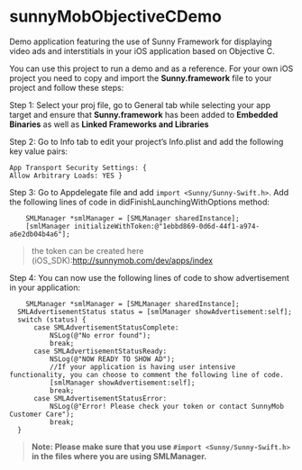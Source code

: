 # sunnyMobObjectiveCDemo
Demo application featuring the use of Sunny Framework for displaying video ads and interstitials in your iOS application based on Objective C.

You can use this project to run a demo and as a reference. 
For your own iOS project you need to copy and import the **Sunny.framework** file to your project and follow these steps:

Step 1: Select your proj file, go to General tab while selecting your app target and ensure that **Sunny.framework** has been added to **Embedded Binaries** as well as **Linked Frameworks and Libraries**

Step 2: Go to Info tab to edit your project’s Info.plist and add the following key value pairs:

	
	App Transport Security Settings: {
	Allow Arbitrary Loads: YES }
	

Step 3: Go to Appdelegate file and add ``import <Sunny/Sunny-Swift.h>``. Add the following lines of code in didFinishLaunchingWithOptions method:
        
        
        SMLManager *smlManager = [SMLManager sharedInstance];
        [smlManager initializeWithToken:@"1ebbd869-0d6d-44f1-a974-a6e2db04b4a6"];
        
        
 > the token can be created here (iOS_SDK):http://sunnymob.com/dev/apps/index
 
Step 4: You can now use the following lines of code to show advertisement in your application:
    	
    	SMLManager *smlManager = [SMLManager sharedInstance];
      SMLAdvertisementStatus status = [smlManager showAdvertisement:self];
      switch (status) {
          case SMLAdvertisementStatusComplete:
              NSLog(@"No error found");
              break;
          case SMLAdvertisementStatusReady:
              NSLog(@"NOW READY TO SHOW AD");
              //If your application is having user intensive functionality, you can choose to comment the following line of code.
              [smlManager showAdvertisement:self];
              break;
          case SMLAdvertisementStatusError:
              NSLog(@"Error! Please check your token or contact SunnyMob Customer Care");
              break;
      }


> **Note: Please make sure that you use ``#import <Sunny/Sunny-Swift.h>`` in the files where you are using SMLManager.**
